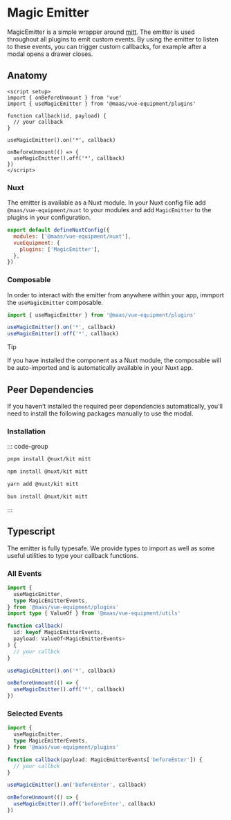 # Magic Emitter

MagicEmitter is a simple wrapper around [mitt](https://github.com/developit/mitt). The emitter is used throughout all plugins to emit custom events. By using the emitter to listen to these events, you can trigger custom callbacks, for example after a modal opens a drawer closes.

<!--@include: @/apps/docs/src/content/snippets/overview.md-->

## Anatomy

```vue
<script setup>
import { onBeforeUnmount } from 'vue'
import { useMagicEmitter } from '@maas/vue-equipment/plugins'

function callback(id, payload) {
  // your callback
}

useMagicEmitter().on('*', callback)

onBeforeUnmount(() => {
  useMagicEmitter().off('*', callback)
})
</script>
```

<!--@include: @/apps/docs/src/content/snippets/installation.md-->

### Nuxt

The emitter is available as a Nuxt module. In your Nuxt config file add `@maas/vue-equipment/nuxt` to your modules and add `MagicEmitter` to the plugins in your configuration.

```js
export default defineNuxtConfig({
  modules: ['@maas/vue-equipment/nuxt'],
  vueEquipment: {
    plugins: ['MagicEmitter'],
  },
})
```

### Composable

In order to interact with the emitter from anywhere within your app, immport the `useMagicEmitter` composable.

```js
import { useMagicEmitter } from '@maas/vue-equipment/plugins'

useMagicEmitter().on('*', callback)
useMagicEmitter().off('*', callback)
```

> [!TIP]
> If you have installed the component as a Nuxt module, the composable will be auto-imported and is automatically available in your Nuxt app.

## Peer Dependencies

If you haven’t installed the required peer dependencies automatically, you’ll need to install the following packages manually to use the modal.

<ProseTable
  :columns="[
    { label: 'Package'},
  ]"
  :rows="[
    {
      items: [
        {
          label: '[@nuxt/kit](https://www.npmjs.com/package/@nuxt/kit)'
        }
      ]
    },
    {
      items: [
        {
          label: '[mitt](https://www.npmjs.com/package/mitt)'
        }
      ]
    }
  ]"
/>

### Installation

::: code-group

```sh [pnpm]
pnpm install @nuxt/kit mitt
```

```sh [npm]
npm install @nuxt/kit mitt
```

```sh [yarn]
yarn add @nuxt/kit mitt
```

```sh [bun]
bun install @nuxt/kit mitt
```

:::

## Typescript

The emitter is fully typesafe. We provide types to import as well as some useful utilities to type your callback functions.

### All Events

```ts
import {
  useMagicEmitter,
  type MagicEmitterEvents,
} from '@maas/vue-equipment/plugins'
import type { ValueOf } from '@maas/vue-equipment/utils'

function callback(
  id: keyof MagicEmitterEvents,
  payload: ValueOf<MagicEmitterEvents>
) {
  // your callbck
}

useMagicEmitter().on('*', callback)

onBeforeUnmount(() => {
  useMagicEmitter().off('*', callback)
})
```

### Selected Events

```ts
import {
  useMagicEmitter,
  type MagicEmitterEvents,
} from '@maas/vue-equipment/plugins'

function callback(payload: MagicEmitterEvents['beforeEnter']) {
  // your callbck
}

useMagicEmitter().on('beforeEnter', callback)

onBeforeUnmount(() => {
  useMagicEmitter().off('beforeEnter', callback)
})
```
